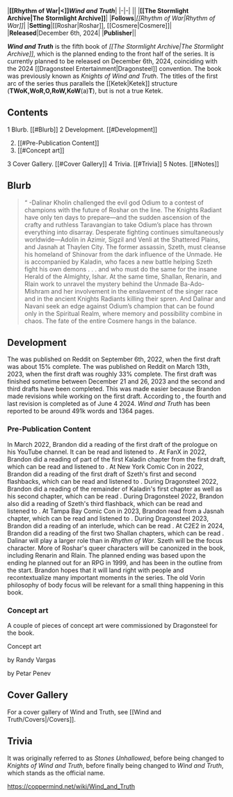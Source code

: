 |**[[Rhythm of War\|<]]*Wind and Truth***|
|-|-|
||
|**[[The Stormlight Archive\|The Stormlight Archive]]**|
|**Follows**|*[[Rhythm of War\|Rhythm of War]]*|
|**Setting**|[[Roshar\|Roshar]], [[Cosmere\|Cosmere]]|
|**Released**|December 6th, 2024|
|**Publisher**||

***Wind and Truth*** is the fifth book of *[[The Stormlight Archive\|The Stormlight Archive]]*, which is the planned ending to the front half of the series. It is currently planned to be released on December 6th, 2024, coinciding with the 2024 [[Dragonsteel Entertainment\|Dragonsteel]] convention. The book was previously known as *Knights of Wind and Truth*. The titles of the first arc of the series thus parallels the [[Ketek\|Ketek]] structure (**TWoK,WoR,O,RoW,KoW**(a)**T**), but is not a true Ketek.

## Contents

1 Blurb. [[#Blurb]] 
2 Development. [[#Development]] 

2. [[#Pre-Publication Content]] 
2. [[#Concept art]] 


3 Cover Gallery. [[#Cover Gallery]] 
4 Trivia. [[#Trivia]] 
5 Notes. [[#Notes]] 


## Blurb
>“
\-Dalinar Kholin challenged the evil god Odium to a contest of champions with the future of Roshar on the line. The Knights Radiant have only ten days to prepare―and the sudden ascension of the crafty and ruthless Taravangian to take Odium’s place has thrown everything into disarray.
Desperate fighting continues simultaneously worldwide―Adolin in Azimir, Sigzil and Venli at the Shattered Plains, and Jasnah at Thaylen City. The former assassin, Szeth, must cleanse his homeland of Shinovar from the dark influence of the Unmade. He is accompanied by Kaladin, who faces a new battle helping Szeth fight his own demons . . . and who must do the same for the insane Herald of the Almighty, Ishar.
At the same time, Shallan, Renarin, and Rlain work to unravel the mystery behind the Unmade Ba-Ado-Mishram and her involvement in the enslavement of the singer race and in the ancient Knights Radiants killing their spren. And Dalinar and Navani seek an edge against Odium’s champion that can be found only in the Spiritual Realm, where memory and possibility combine in chaos. The fate of the entire Cosmere hangs in the balance.


## Development
The  was published on Reddit on September 6th, 2022, when the first draft was about 15% complete. The  was published on Reddit on March 13th, 2023, when the first draft was roughly 33% complete. The first draft was finished sometime between December 21 and 26, 2023 and the second and third drafts have been completed. This was made easier because Brandon made revisions while working on the first draft. According to , the fourth and last revision is completed as of June 4 2024.
*Wind and Truth* has been reported to be around 491k words and 1364 pages.

### Pre-Publication Content
In March 2022, Brandon did a reading of the first draft of the prologue on his YouTube channel. It can be read and listened to .
At FanX in 2022, Brandon did a reading of part of the first Kaladin chapter from the first draft, which can be read and listened to .
At New York Comic Con in 2022, Brandon did a reading of the first draft of Szeth's first and second flashbacks, which can be read and listened to .
During Dragonsteel 2022, Brandon did a reading of the remainder of Kaladin's first chapter as well as his second chapter, which can be read .
During Dragonsteel 2022, Brandon also did a reading of Szeth's third flashback, which can be read and listened to .
At Tampa Bay Comic Con in 2023, Brandon read from a Jasnah chapter, which can be read and listened to .
During Dragonsteel 2023, Brandon did a reading of an interlude, which can be read .
At C2E2 in 2024, Brandon did a reading of the first two Shallan chapters, which can be read .
Dalinar will play a larger role than in *Rhythm of War*.
Szeth will be the focus character.
More of Roshar's queer characters will be canonized in the book, including Renarin and Rlain.
The planned ending was based upon the ending he planned out for an RPG in 1999, and has been in the outline from the start. Brandon hopes that it will land right with people and recontextualize many important moments in the series.
The old Vorin philosophy of body focus will be relevant for a small thing happening in this book.
### Concept art
A couple of pieces of concept art were commissioned by Dragonsteel for the book.


Concept art



by Randy Vargas






by Petar Penev




## Cover Gallery
For a cover gallery of Wind and Truth, see [[Wind and Truth/Covers\|/Covers]].
## Trivia
It was originally referred to as *Stones Unhallowed*, before being changed to *Knights of Wind and Truth*, before finally being changed to *Wind and Truth*, which stands as the official name.


https://coppermind.net/wiki/Wind_and_Truth